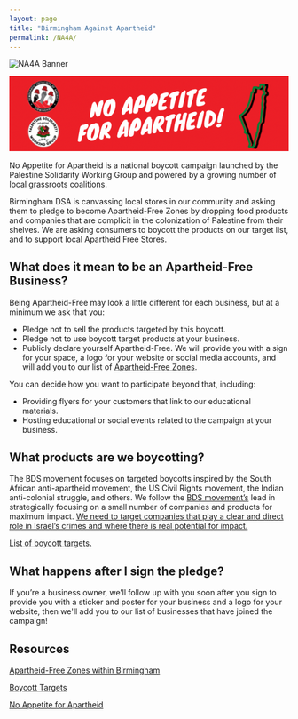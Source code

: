 ```yaml
---
layout: page
title: "Birmingham Against Apartheid"
permalink: /NA4A/
---
```


![NA4A Banner](/blob/014fe0750faea92e50df48c5176d0c70b0cba87d/assets/images/NA4A-Website-Banner.png)

<picture>
   <source media="(min-width: 768px)" srcset="NA4A-Website-Banner.png" />
   <source media="(min-width: 500px)" srcset="NA4A-Website-Banner.png" />
   <img src="/assets/images/NA4A-Website-Banner.png" alt="Banner image" />
</picture>

No Appetite for Apartheid is a national boycott campaign launched by the Palestine Solidarity Working Group and powered by a growing number of local grassroots coalitions. 

Birmingham DSA is canvassing local stores in our community and asking them to pledge to become Apartheid-Free Zones by dropping food products and companies that are complicit in the colonization of Palestine from their shelves. We are asking consumers to boycott the products on our target list, and to support local Apartheid Free Stores.

## What does it mean to be an Apartheid-Free Business?

Being Apartheid-Free may look a little different for each business, but at a minimum we ask that you:
+ Pledge not to sell the products targeted by this boycott.
+ Pledge not to use boycott target products at your business.
+ Publicly declare yourself Apartheid-Free. We will provide you with a sign for your space, a logo for your website or social media accounts, and will add you to our list of [Apartheid-Free Zones](https://bhamdsa.org/na4atargets).

You can decide how you want to participate beyond that, including:
+ Providing flyers for your customers that link to our educational materials. 
+ Hosting educational or social events related to the campaign at your business. 

## What products are we boycotting?

The BDS movement focuses on targeted boycotts inspired by the South African anti-apartheid movement, the US Civil Rights movement, the Indian anti-colonial struggle, and others. We follow the [BDS movement’s](https://bdsmovement.net/BDS-Guide-Strategic-Campaigning) lead in strategically focusing on a small number of companies and products for maximum impact. [We need to target companies that play a clear and direct role in Israel’s crimes and where there is real potential for impact.](https://www.bdsmovement.net/Guide-to-BDS-Boycott)

[List of boycott targets.](https://bhamdsa.org/na4atargets)

## What happens after I sign the pledge?

If you’re a business owner, we’ll follow up with you soon after you sign to provide you with a sticker and poster for your business and a logo for your website, then we'll add you to our list of businesses that have joined the campaign!

## Resources

[Apartheid-Free Zones within Birmingham](https://bhamdsa.org/apartheidfreezones/)

[Boycott Targets](https://bhamdsa.org/na4atargets)

[No Appetite for Apartheid](https://na4a.org)



